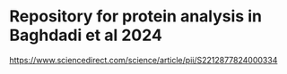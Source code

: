 # Repository for protein analysis in Baghdadi et al 2024  
https://www.sciencedirect.com/science/article/pii/S2212877824000334 
